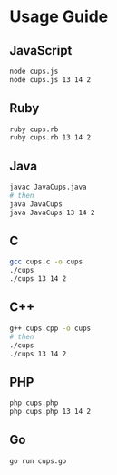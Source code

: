 # Usage Guide

## JavaScript
```bash
node cups.js
node cups.js 13 14 2
```

## Ruby
```bash
ruby cups.rb
ruby cups.rb 13 14 2
```

## Java
```bash
javac JavaCups.java
# then
java JavaCups
java JavaCups 13 14 2
```
## C
```bash
gcc cups.c -o cups
./cups
./cups 13 14 2
```

## C++
```bash
g++ cups.cpp -o cups
# then
./cups
./cups 13 14 2
```

## PHP
```bash
php cups.php
php cups.php 13 14 2
```

## Go
```bash
go run cups.go
```
